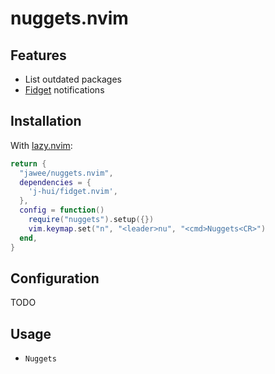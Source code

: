 # nuggets.nvim

## Features
- List outdated packages
- [Fidget](https://github.com/j-hui/fidget.nvim) notifications


## Installation

With [lazy.nvim](https://github.com/folke/lazy.nvim):

```lua
return {
  "jawee/nuggets.nvim",
  dependencies = {
    'j-hui/fidget.nvim',
  },
  config = function()
    require("nuggets").setup({})
    vim.keymap.set("n", "<leader>nu", "<cmd>Nuggets<CR>")
  end,
}
```

## Configuration

TODO

## Usage

- `Nuggets`
